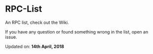 # RPC-List

An RPC list, check out the Wiki.

If you have any question or found something wrong in the list, open an issue.

Updated on: **14th April, 2018**  
